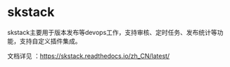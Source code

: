 # skstack

skstack主要用于版本发布等devops工作，支持审核、定时任务、发布统计等功能，支持自定义插件集成。

文档详见 ：https://skstack.readthedocs.io/zh_CN/latest/


